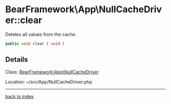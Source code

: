 # BearFramework\App\NullCacheDriver::clear

Deletes all values from the cache.

```php
public void clear ( void )
```

## Details

Class: [BearFramework\App\NullCacheDriver](bearframework.app.nullcachedriver.class.md)

Location: ~/src/App/NullCacheDriver.php

---

[back to index](index.md)

